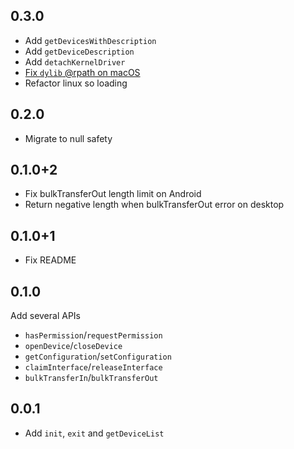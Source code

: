 ## 0.3.0

- Add `getDevicesWithDescription`
- Add `getDeviceDescription`
- Add `detachKernelDriver`
- [Fix `dylib` @rpath on macOS](https://github.com/woodemi/quick_usb/issues/23)
- Refactor linux so loading

## 0.2.0

- Migrate to null safety

## 0.1.0+2

- Fix bulkTransferOut length limit on Android
- Return negative length when bulkTransferOut error on desktop

## 0.1.0+1

- Fix README

## 0.1.0

Add several APIs

* `hasPermission`/`requestPermission`
* `openDevice`/`closeDevice`
* `getConfiguration`/`setConfiguration`
* `claimInterface`/`releaseInterface`
* `bulkTransferIn`/`bulkTransferOut`

## 0.0.1

* Add `init`, `exit` and `getDeviceList`
